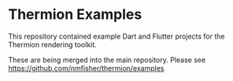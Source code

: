 # Thermion Examples

This repository contained example Dart and Flutter projects for the Thermion rendering toolkit.

These are being merged into the main repository. Please see https://github.com/nmfisher/thermion/examples


